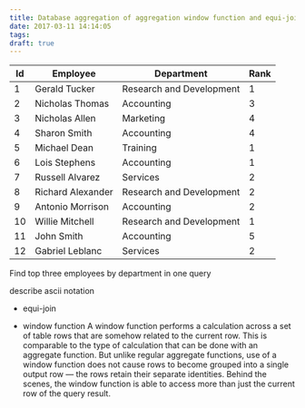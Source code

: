 ```yaml
---
title: Database aggregation of aggregation window function and equi-join
date: 2017-03-11 14:14:05
tags:
draft: true
---
```


| Id | Employee          | Department               | Rank |
|----|-------------------|--------------------------|------|
|  1 | Gerald Tucker     | Research and Development |    1 |
|  2 | Nicholas Thomas   | Accounting               |    3 |
|  3 | Nicholas Allen    | Marketing                |    4 |
|  4 | Sharon Smith      | Accounting               |    4 |
|  5 | Michael Dean      | Training                 |    1 |
|  6 | Lois Stephens     | Accounting               |    1 |
|  7 | Russell Alvarez   | Services                 |    2 |
|  8 | Richard Alexander | Research and Development |    2 |
|  9 | Antonio Morrison  | Accounting               |    2 |
| 10 | Willie Mitchell   | Research and Development |    1 |
| 11 | John Smith        | Accounting               |    5 |
| 12 | Gabriel Leblanc   | Services                 |    2 |


Find top three employees by department in one query

describe ascii notation

* equi-join

* window function
A window function performs a calculation across a set of table rows that are somehow related to the current row. This is comparable to the type of calculation that can be done with an aggregate function. But unlike regular aggregate functions, use of a window function does not cause rows to become grouped into a single output row — the rows retain their separate identities. Behind the scenes, the window function is able to access more than just the current row of the query result.
